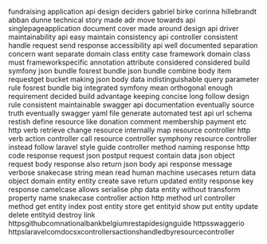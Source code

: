 fundraising application api design deciders gabriel birke corinna hillebrandt abban dunne technical story made adr move towards api singlepageapplication document cover made around design api driver maintainability api easy maintain consistency api controller consistent handle request send response accessibility api well documented separation concern want separate domain class entity case framework domain class must frameworkspecific annotation attribute considered considered build symfony json bundle fosrest bundle json bundle combine body item requestget bucket making json body data indistinguishable query parameter rule fosrest bundle big integrated symfony mean orthogonal enough requirement decided build advantage keeping concise long follow design rule consistent maintainable swagger api documentation eventually source truth eventually swagger yaml file generate automated test api url schema restish define resource like donation comment membership payment etc http verb retrieve change resource internally map resource controller http verb action controller call resource controller symphony resource controller instead follow laravel style guide controller method naming response http code response request json postput request contain data json object request body response also return json body api response message verbose snakecase string mean read human machine usecases return data object domain entity entity create save return updated entity response key response camelcase allows serialise php data entity without transform property name snakecase controller action http method url controller method get entity index post entity store get entityid show put entity update delete entityid destroy link httpsgithubcomnationalbankbelgiumrestapidesignguide httpsswaggerio httpslaravelcomdocsxcontrollersactionshandledbyresourcecontroller